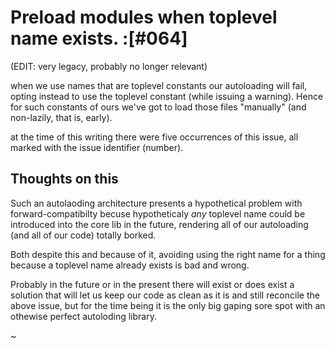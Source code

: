 # Preload modules when toplevel name exists. :[#064]


(EDIT: very legacy, probably no longer relevant)

when we use names that are toplevel constants
our autoloading will fail, opting instead to use the toplevel constant
(while issuing a warning). Hence for such constants of ours we've got
to load those files "manually" (and non-lazily, that is, early).

at the time of this writing there were five occurrences of this issue,
all marked with the issue identifier (number).


## Thoughts on this

Such an autolaoding architecture presents a hypothetical problem with
forward-compatibilty becuse hypotheticaly *any* toplevel name could be
introduced into the core lib in the future, rendering all of our
autoloading (and all of our code) totally borked.

Both despite this and because of it, avoiding using the right name for
a thing because a toplevel name already exists is bad and wrong.

Probably in the future or in the present there will exist or does exist
a solution that will let us keep our code as clean as it is and still
reconcile the above issue, but for the time being it is the only big gaping
sore spot with an othewise perfect autoloding library.

~
